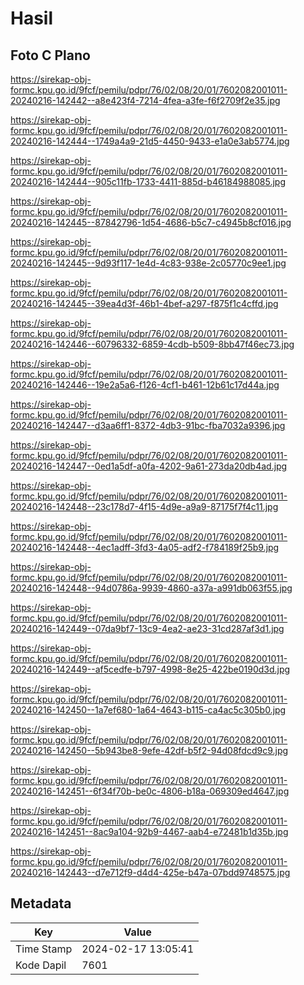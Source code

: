 # Hasil

## Foto C Plano

https://sirekap-obj-formc.kpu.go.id/9fcf/pemilu/pdpr/76/02/08/20/01/7602082001011-20240216-142442--a8e423f4-7214-4fea-a3fe-f6f2709f2e35.jpg

https://sirekap-obj-formc.kpu.go.id/9fcf/pemilu/pdpr/76/02/08/20/01/7602082001011-20240216-142444--1749a4a9-21d5-4450-9433-e1a0e3ab5774.jpg

https://sirekap-obj-formc.kpu.go.id/9fcf/pemilu/pdpr/76/02/08/20/01/7602082001011-20240216-142444--905c11fb-1733-4411-885d-b46184988085.jpg

https://sirekap-obj-formc.kpu.go.id/9fcf/pemilu/pdpr/76/02/08/20/01/7602082001011-20240216-142445--87842796-1d54-4686-b5c7-c4945b8cf016.jpg

https://sirekap-obj-formc.kpu.go.id/9fcf/pemilu/pdpr/76/02/08/20/01/7602082001011-20240216-142445--9d93f117-1e4d-4c83-938e-2c05770c9ee1.jpg

https://sirekap-obj-formc.kpu.go.id/9fcf/pemilu/pdpr/76/02/08/20/01/7602082001011-20240216-142445--39ea4d3f-46b1-4bef-a297-f875f1c4cffd.jpg

https://sirekap-obj-formc.kpu.go.id/9fcf/pemilu/pdpr/76/02/08/20/01/7602082001011-20240216-142446--60796332-6859-4cdb-b509-8bb47f46ec73.jpg

https://sirekap-obj-formc.kpu.go.id/9fcf/pemilu/pdpr/76/02/08/20/01/7602082001011-20240216-142446--19e2a5a6-f126-4cf1-b461-12b61c17d44a.jpg

https://sirekap-obj-formc.kpu.go.id/9fcf/pemilu/pdpr/76/02/08/20/01/7602082001011-20240216-142447--d3aa6ff1-8372-4db3-91bc-fba7032a9396.jpg

https://sirekap-obj-formc.kpu.go.id/9fcf/pemilu/pdpr/76/02/08/20/01/7602082001011-20240216-142447--0ed1a5df-a0fa-4202-9a61-273da20db4ad.jpg

https://sirekap-obj-formc.kpu.go.id/9fcf/pemilu/pdpr/76/02/08/20/01/7602082001011-20240216-142448--23c178d7-4f15-4d9e-a9a9-87175f7f4c11.jpg

https://sirekap-obj-formc.kpu.go.id/9fcf/pemilu/pdpr/76/02/08/20/01/7602082001011-20240216-142448--4ec1adff-3fd3-4a05-adf2-f784189f25b9.jpg

https://sirekap-obj-formc.kpu.go.id/9fcf/pemilu/pdpr/76/02/08/20/01/7602082001011-20240216-142448--94d0786a-9939-4860-a37a-a991db063f55.jpg

https://sirekap-obj-formc.kpu.go.id/9fcf/pemilu/pdpr/76/02/08/20/01/7602082001011-20240216-142449--07da9bf7-13c9-4ea2-ae23-31cd287af3d1.jpg

https://sirekap-obj-formc.kpu.go.id/9fcf/pemilu/pdpr/76/02/08/20/01/7602082001011-20240216-142449--af5cedfe-b797-4998-8e25-422be0190d3d.jpg

https://sirekap-obj-formc.kpu.go.id/9fcf/pemilu/pdpr/76/02/08/20/01/7602082001011-20240216-142450--1a7ef680-1a64-4643-b115-ca4ac5c305b0.jpg

https://sirekap-obj-formc.kpu.go.id/9fcf/pemilu/pdpr/76/02/08/20/01/7602082001011-20240216-142450--5b943be8-9efe-42df-b5f2-94d08fdcd9c9.jpg

https://sirekap-obj-formc.kpu.go.id/9fcf/pemilu/pdpr/76/02/08/20/01/7602082001011-20240216-142451--6f34f70b-be0c-4806-b18a-069309ed4647.jpg

https://sirekap-obj-formc.kpu.go.id/9fcf/pemilu/pdpr/76/02/08/20/01/7602082001011-20240216-142451--8ac9a104-92b9-4467-aab4-e72481b1d35b.jpg

https://sirekap-obj-formc.kpu.go.id/9fcf/pemilu/pdpr/76/02/08/20/01/7602082001011-20240216-142443--d7e712f9-d4d4-425e-b47a-07bdd9748575.jpg


## Metadata

| Key        | Value               |
| ---------- | ------------------- |
| Time Stamp | 2024-02-17 13:05:41 |
| Kode Dapil | 7601                |



